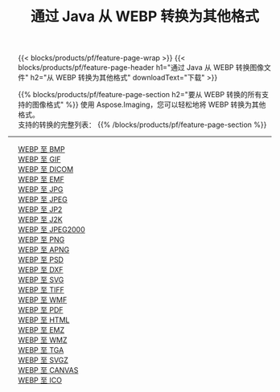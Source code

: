 ﻿---
title: 通过 Java 从 WEBP 转换为其他格式 
weight: 3920
url: /zh-hans/java/conversion/from/webp 
lang: zh-hans
langdirlevel: 2
locales: zh-hans,ja,it,ru,de,es,fr,nl,id,lt,pl,pt,vi,tr,ko,zh-hant,ar,hi,th,sv,cs,uk,he
description: 使用 Aspose.Imaging，您可以轻松地将 WEBP 转换为其他格式
---

{{< blocks/products/pf/feature-page-wrap >}}
{{< blocks/products/pf/feature-page-header h1="通过 Java 从 WEBP 转换图像文件" h2="从 WEBP 转换为其他格式" downloadText="下载" >}}


{{% blocks/products/pf/feature-page-section  h2="要从 WEBP 转换的所有支持的图像格式" %}}
使用 Aspose.Imaging，您可以轻松地将 WEBP 转换为其他格式。
<br/>
支持的转换的完整列表：
{{% /blocks/products/pf/feature-page-section %}}
<div class="container-fluid productfamilypage bg-gray">
    <div class="convertypes bg-gray agp-content section">
        <div class="container">
		<hr style="margin-left:-20px;"/>
		<div class="row other-converters">
		    <div class='col-md-2 other-converter remove-lp remove-rp'><a href="/imaging/zh-hans/java/conversion/webp-to-bmp" >WEBP 至 BMP</a></div><div class='col-md-2 other-converter remove-lp remove-rp'><a href="/imaging/zh-hans/java/conversion/webp-to-gif" >WEBP 至 GIF</a></div><div class='col-md-2 other-converter remove-lp remove-rp'><a href="/imaging/zh-hans/java/conversion/webp-to-dicom" >WEBP 至 DICOM</a></div><div class='col-md-2 other-converter remove-lp remove-rp'><a href="/imaging/zh-hans/java/conversion/webp-to-emf" >WEBP 至 EMF</a></div><div class='col-md-2 other-converter remove-lp remove-rp'><a href="/imaging/zh-hans/java/conversion/webp-to-jpg" >WEBP 至 JPG</a></div><div class='col-md-2 other-converter remove-lp remove-rp'><a href="/imaging/zh-hans/java/conversion/webp-to-jpeg" >WEBP 至 JPEG</a></div><div class='col-md-2 other-converter remove-lp remove-rp'><a href="/imaging/zh-hans/java/conversion/webp-to-jp2" >WEBP 至 JP2</a></div><div class='col-md-2 other-converter remove-lp remove-rp'><a href="/imaging/zh-hans/java/conversion/webp-to-j2k" >WEBP 至 J2K</a></div><div class='col-md-2 other-converter remove-lp remove-rp'><a href="/imaging/zh-hans/java/conversion/webp-to-jpeg2000" >WEBP 至 JPEG2000</a></div><div class='col-md-2 other-converter remove-lp remove-rp'><a href="/imaging/zh-hans/java/conversion/webp-to-png" >WEBP 至 PNG</a></div><div class='col-md-2 other-converter remove-lp remove-rp'><a href="/imaging/zh-hans/java/conversion/webp-to-apng" >WEBP 至 APNG</a></div><div class='col-md-2 other-converter remove-lp remove-rp'><a href="/imaging/zh-hans/java/conversion/webp-to-psd" >WEBP 至 PSD</a></div><div class='col-md-2 other-converter remove-lp remove-rp'><a href="/imaging/zh-hans/java/conversion/webp-to-dxf" >WEBP 至 DXF</a></div><div class='col-md-2 other-converter remove-lp remove-rp'><a href="/imaging/zh-hans/java/conversion/webp-to-svg" >WEBP 至 SVG</a></div><div class='col-md-2 other-converter remove-lp remove-rp'><a href="/imaging/zh-hans/java/conversion/webp-to-tiff" >WEBP 至 TIFF</a></div><div class='col-md-2 other-converter remove-lp remove-rp'><a href="/imaging/zh-hans/java/conversion/webp-to-wmf" >WEBP 至 WMF</a></div><div class='col-md-2 other-converter remove-lp remove-rp'><a href="/imaging/zh-hans/java/conversion/webp-to-pdf" >WEBP 至 PDF</a></div><div class='col-md-2 other-converter remove-lp remove-rp'><a href="/imaging/zh-hans/java/conversion/webp-to-html" >WEBP 至 HTML</a></div><div class='col-md-2 other-converter remove-lp remove-rp'><a href="/imaging/zh-hans/java/conversion/webp-to-emz" >WEBP 至 EMZ</a></div><div class='col-md-2 other-converter remove-lp remove-rp'><a href="/imaging/zh-hans/java/conversion/webp-to-wmz" >WEBP 至 WMZ</a></div><div class='col-md-2 other-converter remove-lp remove-rp'><a href="/imaging/zh-hans/java/conversion/webp-to-tga" >WEBP 至 TGA</a></div><div class='col-md-2 other-converter remove-lp remove-rp'><a href="/imaging/zh-hans/java/conversion/webp-to-svgz" >WEBP 至 SVGZ</a></div><div class='col-md-2 other-converter remove-lp remove-rp'><a href="/imaging/zh-hans/java/conversion/webp-to-canvas" >WEBP 至 CANVAS</a></div><div class='col-md-2 other-converter remove-lp remove-rp'><a href="/imaging/zh-hans/java/conversion/webp-to-ico" >WEBP 至 ICO</a></div>
                </div>
        </div>
    </div>
</div>
<br/>

